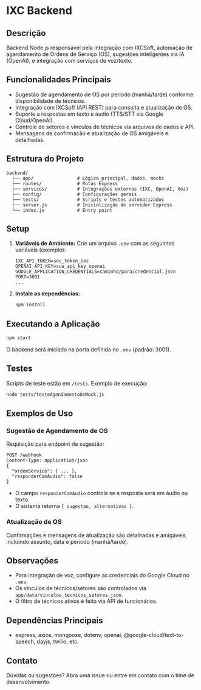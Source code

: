 # IXC Backend

## Descrição
Backend Node.js responsável pela integração com IXCSoft, automação de agendamento de Ordens de Serviço (OS), sugestões inteligentes via IA (OpenAI), e integração com serviços de voz/texto.

## Funcionalidades Principais
- Sugestão de agendamento de OS por período (manhã/tarde) conforme disponibilidade de técnicos.
- Integração com IXCSoft (API REST) para consulta e atualização de OS.
- Suporte a respostas em texto e áudio (TTS/STT via Google Cloud/OpenAI).
- Controle de setores e vínculos de técnicos via arquivos de dados e API.
- Mensagens de confirmação e atualização de OS amigáveis e detalhadas.

## Estrutura do Projeto
```
backend/
  ├── app/                # Lógica principal, dados, mocks
  ├── routes/             # Rotas Express
  ├── services/           # Integrações externas (IXC, OpenAI, Voz)
  ├── config/             # Configurações gerais
  ├── tests/              # Scripts e testes automatizados
  ├── server.js           # Inicialização do servidor Express
  └── index.js            # Entry point
```

## Setup

1. **Variáveis de Ambiente:**
   Crie um arquivo `.env` com as seguintes variáveis (exemplo):
   ```env
   IXC_API_TOKEN=seu_token_ixc
   OPENAI_API_KEY=sua_api_key_openai
   GOOGLE_APPLICATION_CREDENTIALS=caminho/para/credencial.json
   PORT=3001
   ...
   ```
2. **Instale as dependências:**
   ```bash
   npm install
   ```

## Executando a Aplicação
```bash
npm start
```
O backend será iniciado na porta definida no `.env` (padrão: 3001).

## Testes
Scripts de teste estão em `/tests`. Exemplo de execução:
```bash
node tests/testeAgendamentoOsMock.js
```

## Exemplos de Uso
### Sugestão de Agendamento de OS
Requisição para endpoint de sugestão:
```http
POST /webhook
Content-Type: application/json
{
  "ordemServico": { ... },
  "responderComAudio": false
}
```
- O campo `responderComAudio` controla se a resposta será em áudio ou texto.
- O sistema retorna `{ sugestao, alternativas }`.

### Atualização de OS
Confirmações e mensagens de atualização são detalhadas e amigáveis, incluindo assunto, data e período (manhã/tarde).

## Observações
- Para integração de voz, configure as credenciais do Google Cloud no `.env`.
- Os vínculos de técnicos/setores são controlados via `app/data/vinculos_tecnicos_setores.json`.
- O filtro de técnicos ativos é feito via API de funcionários.

## Dependências Principais
- express, axios, mongoose, dotenv, openai, @google-cloud/text-to-speech, dayjs, twilio, etc.

## Contato
Dúvidas ou sugestões? Abra uma issue ou entre em contato com o time de desenvolvimento.
